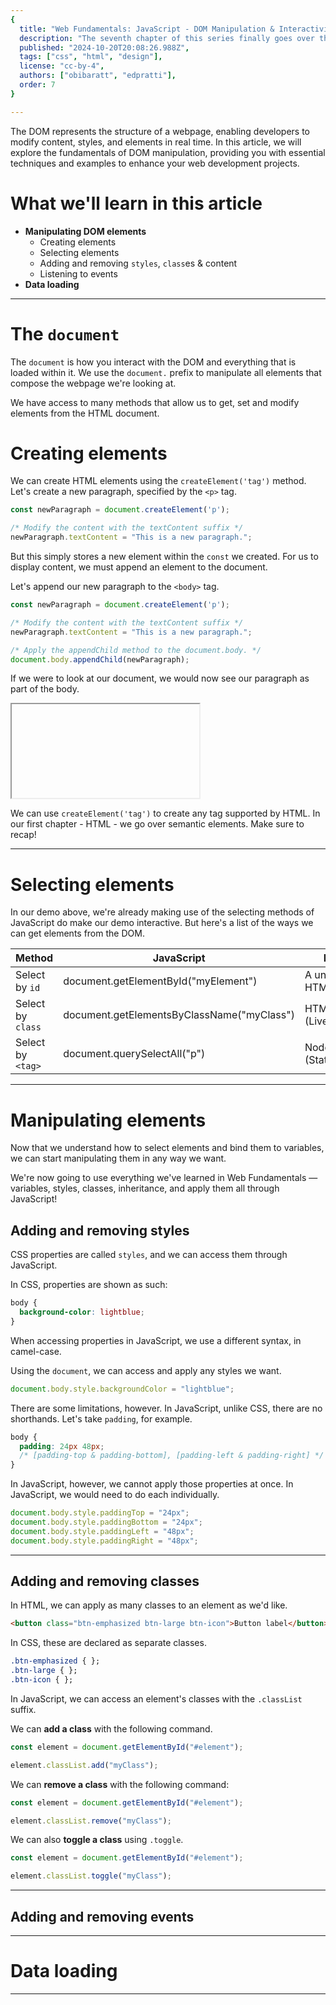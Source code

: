 ```yaml
---
{
  title: "Web Fundamentals: JavaScript - DOM Manipulation & Interactivity",
  description: "The seventh chapter of this series finally goes over the DOM, how to manipulate it, and how to make our components interactive!",
  published: "2024-10-20T20:08:26.988Z",
  tags: ["css", "html", "design"],
  license: "cc-by-4",
  authors: ["obibaratt", "edpratti"],
  order: 7
}

---
```


The DOM represents the structure of a webpage, enabling developers to modify content, styles, and elements in real time. In this article, we will explore the fundamentals of DOM manipulation, providing you with essential techniques and examples to enhance your web development projects.

# What we'll learn in this article

- **Manipulating DOM elements**
  - Creating elements
  - Selecting elements
  - Adding and removing `styles`, `class`es & content
  - Listening to events
- **Data loading**

---

# The `document`

The `document` is how you interact with the DOM and everything that is loaded within it. We use the `document.` prefix to manipulate all elements that compose the webpage we're looking at.

We have access to many methods that allow us to get, set and modify elements from the HTML document.

# Creating elements

We can create HTML elements using the `createElement('tag')` method. Let's create a new paragraph, specified by the `<p>` tag.

```js
const newParagraph = document.createElement('p');

/* Modify the content with the textContent suffix */
newParagraph.textContent = "This is a new paragraph.";
```

But this simply stores a new element within the `const` we created. For us to display content, we must append an element to the document.

Let's append our new paragraph to the `<body>` tag.

```js
const newParagraph = document.createElement('p');

/* Modify the content with the textContent suffix */
newParagraph.textContent = "This is a new paragraph.";

/* Apply the appendChild method to the document.body. */
document.body.appendChild(newParagraph);
```

If we were to look at our document, we would now see our paragraph as part of the body.

<iframe data-frame-title="Creating elements" src="pfp-code:./creating-elements?template=node&embed=1&file=src%2Fscript.js"></iframe>

We can use `createElement('tag')` to create any tag supported by HTML. In our first chapter - HTML - we go over semantic elements. Make sure to recap!

---

# Selecting elements

In our demo above, we're already making use of the selecting methods of JavaScript do make our demo interactive. But here's a list of the ways we can get elements from the DOM.

| Method | JavaScript | Returns |
| --- | --- | --- |
| Select by `id` | document.getElementById("myElement") | A unique HTMLElement |
| Select by `class` | document.getElementsByClassName("myClass") | HTMLCollection (Live) |
| Select by `<tag>` | document.querySelectAll("p") | NodeList (Static) |

---

# Manipulating elements

Now that we understand how to select elements and bind them to variables, we can start manipulating them in any way we want. 

We're now going to use everything we've learned in Web Fundamentals — variables, styles, classes, inheritance, and apply them all through JavaScript!

## Adding and removing styles

CSS properties are called `styles`, and we can access them through JavaScript.

In CSS, properties are shown as such:

```css
body {
  background-color: lightblue;
}
```

When accessing properties in JavaScript, we use a different syntax, in camel-case.

Using the `document`, we can access and apply any styles we want.

```js
document.body.style.backgroundColor = "lightblue";
```

There are some limitations, however. In JavaScript, unlike CSS, there are no shorthands. Let's take `padding`, for example.

```css
body {
  padding: 24px 48px;
  /* [padding-top & padding-bottom], [padding-left & padding-right] */
}
```

In JavaScript, however, we cannot apply those properties at once. In JavaScript, we would need to do each individually.

```js
document.body.style.paddingTop = "24px";
document.body.style.paddingBottom = "24px";
document.body.style.paddingLeft = "48px";
document.body.style.paddingRight = "48px";
```

---

## Adding and removing classes

In HTML, we can apply as many classes to an element as we'd like.

```html
<button class="btn-emphasized btn-large btn-icon">Button label</button>
```

In CSS, these are declared as separate classes.

```css
.btn-emphasized { };
.btn-large { };
.btn-icon { };
```

In JavaScript, we can access an element's classes with the `.classList` suffix.

We can **add a class** with the following command.

```js
const element = document.getElementById("#element");

element.classList.add("myClass");
```

We can **remove a class** with the following command:

```js
const element = document.getElementById("#element");

element.classList.remove("myClass");
```

We can also **toggle a class** using `.toggle`.

```js
const element = document.getElementById("#element");

element.classList.toggle("myClass");
```

---

## Adding and removing events

---

# Data loading

---

